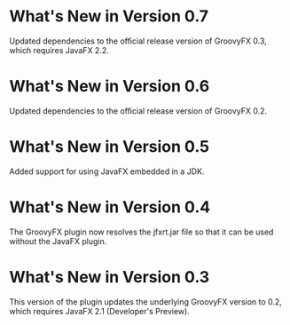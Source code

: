 What's New in Version 0.7
=========================
Updated dependencies to the official release version of GroovyFX 0.3, which requires JavaFX 2.2.

What's New in Version 0.6
=========================
Updated dependencies to the official release version of GroovyFX 0.2.

What's New in Version 0.5
=========================
Added support for using JavaFX embedded in a JDK.

What's New in Version 0.4
=========================
The GroovyFX plugin now resolves the jfxrt.jar file so that it can be used without the JavaFX plugin.

What's New in Version 0.3
=========================
This version of the plugin updates the underlying GroovyFX version to 0.2, which requires JavaFX 2.1
(Developer's Preview).
